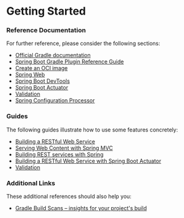 # Getting Started

### Reference Documentation
For further reference, please consider the following sections:

* [Official Gradle documentation](https://docs.gradle.org)
* [Spring Boot Gradle Plugin Reference Guide](https://docs.spring.io/spring-boot/3.4.0/gradle-plugin)
* [Create an OCI image](https://docs.spring.io/spring-boot/3.4.0/gradle-plugin/packaging-oci-image.html)
* [Spring Web](https://docs.spring.io/spring-boot/3.4.0/reference/web/servlet.html)
* [Spring Boot DevTools](https://docs.spring.io/spring-boot/3.4.0/reference/using/devtools.html)
* [Spring Boot Actuator](https://docs.spring.io/spring-boot/3.4.0/reference/actuator/index.html)
* [Validation](https://docs.spring.io/spring-boot/3.4.0/reference/io/validation.html)
* [Spring Configuration Processor](https://docs.spring.io/spring-boot/3.4.0/specification/configuration-metadata/annotation-processor.html)

### Guides
The following guides illustrate how to use some features concretely:

* [Building a RESTful Web Service](https://spring.io/guides/gs/rest-service/)
* [Serving Web Content with Spring MVC](https://spring.io/guides/gs/serving-web-content/)
* [Building REST services with Spring](https://spring.io/guides/tutorials/rest/)
* [Building a RESTful Web Service with Spring Boot Actuator](https://spring.io/guides/gs/actuator-service/)
* [Validation](https://spring.io/guides/gs/validating-form-input/)

### Additional Links
These additional references should also help you:

* [Gradle Build Scans – insights for your project's build](https://scans.gradle.com#gradle)

